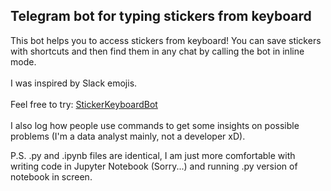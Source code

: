 ## Telegram bot for typing stickers from keyboard
This bot helps you to access stickers from keyboard! You can save stickers with shortcuts and then find them in any chat by calling the bot in inline mode. <br> <br>
I was inspired by Slack emojis. <br> <br>
Feel free to try: [StickerKeyboardBot](https://t.me/StickerKeyboardBot) <br> <br>
I also log how people use commands to get some insights on possible problems (I'm a data analyst mainly, not a developer xD).

P.S. .py and .ipynb files are identical, I am just more comfortable with writing code in Jupyter Notebook (Sorry...) and running .py version of notebook in screen.
